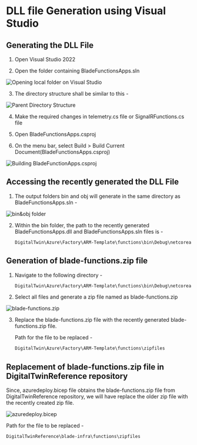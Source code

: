 # DLL file Generation using Visual Studio

## Generating the DLL File

1. Open Visual Studio 2022

2. Open the folder containing BladeFunctionsApps.sln
   
![Opening local folder on Visual Studio](https://github.com/hemantjuyal/DigitalTwin/assets/94553271/2acf2f31-00a7-4b73-a13e-1beca849b90b)

3. The directory structure shall be similar to this -

![Parent Directory Structure](https://github.com/hemantjuyal/DigitalTwin/assets/94553271/0283ea17-c53d-47fc-a2a3-8488f15123ea)

4. Make the required changes in telemetry.cs file or SignalRFunctions.cs file

5. Open BladeFunctionsApps.csproj
   
6. On the menu bar, select Build > Build Current Document(BladeFunctionsApps.csproj)

![Building BladeFunctionApps.csproj](https://github.com/hemantjuyal/DigitalTwin/assets/94553271/4caa3c2b-98c1-41b8-8a5f-81d3302ad255)

## Accessing the recently generated the DLL File

1. The output folders bin and obj will generate in the same directory as BladeFunctionsApps.sln -

![bin&obj folder](https://github.com/hemantjuyal/DigitalTwin/assets/94553271/2c91339e-f29f-41bb-aa15-f3c4ec3bc73b)

2. Within the bin folder, the path to the recently generated BladeFunctionsApps.dll and BladeFunctionsApps.sln files is -
   
   ```powershell
   DigitalTwin\Azure\Factory\ARM-Template\functions\bin\Debug\netcoreapp3.1\bin

## Generation of blade-functions.zip file

1. Navigate to the following directory -
   
   ```powershell
   DigitalTwin\Azure\Factory\ARM-Template\functions\bin\Debug\netcoreapp3.1

2. Select all files and generate a zip file named as blade-functions.zip

![blade-functions.zip](https://github.com/hemantjuyal/DigitalTwin/assets/94553271/92f944c8-2ced-4600-9447-8e04816ee5cb)

3. Replace the blade-functions.zip file with the recently generated blade-functions.zip file.
   
   Path for the file to be replaced -
   
   ```powershell
   DigitalTwin\Azure\Factory\ARM-Template\functions\zipfiles

## Replacement of blade-functions.zip file in DigitalTwinReference repository

   Since, azuredeploy.bicep file obtains the blade-functions.zip file from DigitalTwinReference repository, we will have replace the older zip file with the recently created zip file.
   
   ![azuredeploy.bicep](https://github.com/hemantjuyal/DigitalTwin/assets/94553271/d8c0556b-8723-4f70-b60b-1898d1118e25)

   Path for the file to be replaced -
   
   ```powershell
   DigitalTwinReference\blade-infra\functions\zipfiles

